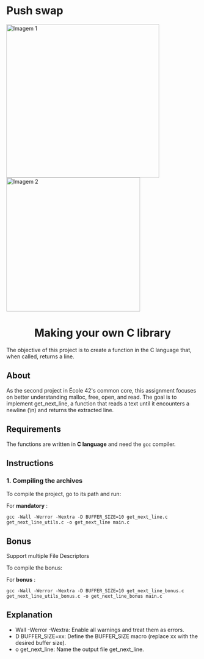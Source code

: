# Push swap

<!DOCTYPE html>
<html lang="en">
<head>
    <meta charset="UTF-8">
    <meta name="viewport" content="width=device-width, initial-scale=1.0">
</head>
<body>
    <div class="header-container">
        <img src="https://raw.githubusercontent.com/ayogun/42-project-badges/main/covers/cover-get_next_line-bonus.png" width="400" alt="Imagem 1"/>
        <img src="https://media2.giphy.com/media/v1.Y2lkPTc5MGI3NjExcXpnOHI0eWFvcGhmbGZ1NjE2cDgxZjFlbmpqcjJjY2M4OGljYXg2aiZlcD12MV9pbnRlcm5hbF9naWZfYnlfaWQmY3Q9Zw/26ybvVFP7Fnp7F1Mk/giphy.webp" width="350" alt="Imagem 2"/>
    </div>
</body>
</html>


<h1 align="center">Making your own C library</h1>

The objective of this project is to create a function in the C language that, when called, returns a line.

## About
As the second project in École 42's common core, this assignment focuses on better understanding malloc, free, open, and read. The goal is to implement get_next_line, a function that reads a text until it encounters a newline (\n) and returns the extracted line.

## Requirements
The functions are written in __C language__ and need the `gcc` compiler.

## Instructions

### 1. Compiling the archives

To compile the project, go to its path and run:

For __mandatory__ :
```
gcc -Wall -Werror -Wextra -D BUFFER_SIZE=10 get_next_line.c get_next_line_utils.c -o get_next_line main.c
```

## Bonus

Support multiple File Descriptors

To compile the bonus:

For __bonus__ :
```
gcc -Wall -Werror -Wextra -D BUFFER_SIZE=10 get_next_line_bonus.c get_next_line_utils_bonus.c -o get_next_line_bonus main.c
```

## Explanation

- Wall -Werror -Wextra: Enable all warnings and treat them as errors.
- D BUFFER_SIZE=xx: Define the BUFFER_SIZE macro (replace xx with the desired buffer size).
- o get_next_line: Name the output file get_next_line.
